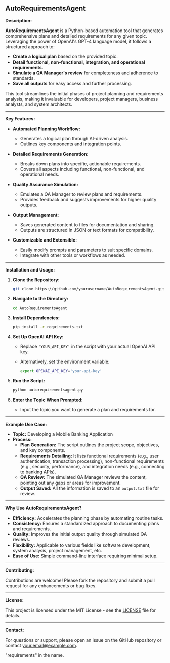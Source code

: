 ## **AutoRequirementsAgent**

**Description:**

**AutoRequirementsAgent** is a Python-based automation tool that generates comprehensive plans and detailed requirements for any given topic. Leveraging the power of OpenAI's GPT-4 language model, it follows a structured approach to:

- **Create a logical plan** based on the provided topic.
- **Detail functional, non-functional, integration, and operational requirements.**
- **Simulate a QA Manager's review** for completeness and adherence to standards.
- **Save all outputs** for easy access and further processing.

This tool streamlines the initial phases of project planning and requirements analysis, making it invaluable for developers, project managers, business analysts, and system architects.

---

**Key Features:**

- **Automated Planning Workflow:**
  - Generates a logical plan through AI-driven analysis.
  - Outlines key components and integration points.

- **Detailed Requirements Generation:**
  - Breaks down plans into specific, actionable requirements.
  - Covers all aspects including functional, non-functional, and operational needs.

- **Quality Assurance Simulation:**
  - Emulates a QA Manager to review plans and requirements.
  - Provides feedback and suggests improvements for higher quality outputs.

- **Output Management:**
  - Saves generated content to files for documentation and sharing.
  - Outputs are structured in JSON or text formats for compatibility.

- **Customizable and Extensible:**
  - Easily modify prompts and parameters to suit specific domains.
  - Integrate with other tools or workflows as needed.

---

**Installation and Usage:**

1. **Clone the Repository:**

   ```bash
   git clone https://github.com/yourusername/AutoRequirementsAgent.git
   ```

2. **Navigate to the Directory:**

   ```bash
   cd AutoRequirementsAgent
   ```

3. **Install Dependencies:**

   ```bash
   pip install -r requirements.txt
   ```

4. **Set Up OpenAI API Key:**

   - Replace `'YOUR_API_KEY'` in the script with your actual OpenAI API key.
   - Alternatively, set the environment variable:

     ```bash
     export OPENAI_API_KEY='your-api-key'
     ```

5. **Run the Script:**

   ```bash
   python autorequirementsagent.py
   ```

6. **Enter the Topic When Prompted:**

   - Input the topic you want to generate a plan and requirements for.

---

**Example Use Case:**

- **Topic:** Developing a Mobile Banking Application
- **Process:**
  - **Plan Generation:** The script outlines the project scope, objectives, and key components.
  - **Requirements Detailing:** It lists functional requirements (e.g., user authentication, transaction processing), non-functional requirements (e.g., security, performance), and integration needs (e.g., connecting to banking APIs).
  - **QA Review:** The simulated QA Manager reviews the content, pointing out any gaps or areas for improvement.
  - **Output Saved:** All the information is saved to an `output.txt` file for review.

---

**Why Use AutoRequirementsAgent?**

- **Efficiency:** Accelerates the planning phase by automating routine tasks.
- **Consistency:** Ensures a standardized approach to documenting plans and requirements.
- **Quality:** Improves the initial output quality through simulated QA reviews.
- **Flexibility:** Applicable to various fields like software development, system analysis, project management, etc.
- **Ease of Use:** Simple command-line interface requiring minimal setup.

---

**Contributing:**

Contributions are welcome! Please fork the repository and submit a pull request for any enhancements or bug fixes.

---

**License:**

This project is licensed under the MIT License - see the [LICENSE](LICENSE) file for details.

---

**Contact:**

For questions or support, please open an issue on the GitHub repository or contact [your.email@example.com](mailto:your.email@example.com).

"requirements" in the name.
